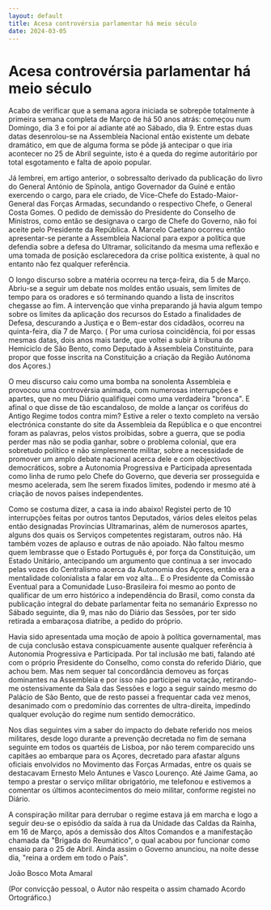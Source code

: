 ```yaml
---
layout: default
title: Acesa controvérsia parlamentar há meio século
date: 2024-03-05
---
```

# Acesa controvérsia parlamentar há meio século

Acabo de verificar que a semana agora iniciada se sobrepõe totalmente à primeira semana completa de Março de há 50 anos atrás: começou num Domingo, dia 3 e foi por aí adiante até ao Sábado, dia 9. Entre estas duas datas desenrolou-se na Assembleia Nacional então existente um debate dramático, em que de alguma forma se pôde já antecipar o que iria acontecer no 25 de Abril seguinte, isto é a queda do regime autoritário por total esgotamento e falta de apoio popular. 

Já lembrei, em artigo anterior, o sobressalto derivado da publicação do livro do General António de Spínola, antigo Governador da Guiné e então exercendo o cargo, para ele criado, de Vice-Chefe do Estado-Maior-General das Forças Armadas, secundando o respectivo Chefe, o General Costa Gomes. O pedido de demissão do Presidente do Conselho de Ministros, como então se designava o cargo de Chefe do Governo, não foi aceite pelo Presidente da República. A Marcelo Caetano ocorreu então apresentar-se perante a Assembleia Nacional para expor a política que defendia sobre a defesa do Ultramar, solicitando da mesma uma reflexão e uma  tomada de posição esclarecedora da crise política existente, à qual no entanto não fez qualquer referência.

O longo discurso sobre a matéria ocorreu na terça-feira, dia 5 de Março. Abriu-se a seguir um debate nos moldes então usuais, sem limites de tempo para os oradores e só terminando quando a lista de inscritos chegasse ao fim. A intervenção que vinha preparando já havia algum tempo sobre os limites da aplicação dos recursos do Estado a finalidades de Defesa, descurando a Justiça e o Bem-estar dos cidadãos, ocorreu na quinta-feira, dia 7 de Março. ( Por uma curiosa coincidência, foi por essas mesmas datas, dois anos mais tarde, que voltei a subir à tribuna do Hemiciclo de São Bento, como Deputado à Assembleia Constituinte, para propor que fosse inscrita na Constituição a criação da Região Autónoma dos Açores.)

O meu discurso caiu como uma bomba na sonolenta Assembleia e provocou uma controvérsia animada, com numerosas interrupções e apartes, que no meu Diário qualifiquei como uma verdadeira "bronca". E afinal o que disse de tão escandaloso, de molde a lançar os coriféus do Antigo Regime todos contra mim?  Estive a reler o texto completo na versão electrónica constante do site da Assembleia da República e o que encontrei foram as palavras, pelos vistos proibidas, sobre a guerra, que se podia perder mas não se podia ganhar, sobre o problema colonial, que era sobretudo político e não simplesmente militar, sobre a necessidade de promover um amplo debate nacional acerca dele e com objectivos democráticos, sobre a Autonomia Progressiva e Participada apresentada como linha de rumo pelo Chefe do Governo, que deveria ser prosseguida e mesmo acelerada, sem lhe serem fixados limites, podendo ir mesmo até à criação de novos países independentes.

Como se costuma dizer, a casa ia indo abaixo! Registei perto de 10 interrupções  feitas por outros tantos Deputados, vários deles eleitos pelas então designadas Províncias Ultramarinas, além de numerosos apartes, alguns dos quais os Serviços competentes registaram, outros não. Há também vozes de aplauso e outras de não apoiado.  Não faltou mesmo quem lembrasse que o Estado Português é, por força da Constituição, um Estado Unitário, antecipando um argumento que continua a ser invocado pelas vozes do Centralismo acerca da Autonomia dos Açores, então era a mentalidade colonialista a falar em voz alta... E o Presidente da Comissão Eventual para a Comunidade Luso-Brasileira foi mesmo ao ponto de qualificar de um erro histórico a independência do Brasil, como consta da publicação integral do debate parlamentar feita no semanário Expresso  no Sábado seguinte, dia 9, mas não do Diário das Sessões, por ter sido retirada a embaraçosa diatribe, a pedido do próprio.  

  Havia sido apresentada uma moção de apoio à política governamental, mas de cuja conclusão estava conspicuamente  ausente qualquer referência à Autonomia Progressiva e Participada. Por tal inclusão me bati, falando até com o próprio Presidente do Conselho, como consta do referido Diário, que achou bem. Mas nem sequer tal concordância demoveu as forças dominantes na Assembleia e por isso não participei na votação, retirando-me ostensivamente da Sala das Sessões e logo a seguir saindo mesmo do Palácio de São Bento, que de resto passei a frequentar cada vez menos, desanimado com o predomínio das correntes de ultra-direita, impedindo qualquer evolução do regime num sentido democrático.

Nos dias seguintes vim a saber do impacto do debate referido nos meios militares, desde logo durante a prevenção decretada no fim de semana seguinte em todos os quartéis de Lisboa, por não terem comparecido uns capitães ao embarque para os Açores,  decretado  para afastar alguns oficiais envolvidos no Movimento das Forças Armadas, entre os quais se destacavam Ernesto Melo Antunes e Vasco Lourenço. Até Jaime Gama, ao tempo a prestar o serviço militar obrigatório, me telefonou e estivemos a  comentar os últimos acontecimentos do meio militar, conforme registei no Diário.

A conspiração militar para derrubar o regime estava já em marcha e logo a seguir deu-se o episódio da saída à rua da Unidade das Caldas da Rainha, em 16 de Março, após a demissão dos Altos Comandos e a manifestação chamada da "Brigada do Reumático",  o qual acabou por funcionar como ensaio para o 25 de Abril. Ainda assim o Governo anunciou, na noite desse dia, "reina a ordem em todo o País". 


João Bosco Mota Amaral

(Por convicção pessoal, o Autor não respeita o assim chamado Acordo Ortográfico.)
